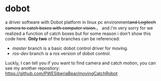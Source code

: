 # dobot
a driver software with Dobot platform in linux pc environment~~and Logitech camera to catch boxes with computer vision.~~， and i'm very sorry for we realized a function of catch boxes but for some reason i don't show this code here. 
**Only two** of the branches can be referenced:
- *master* branch is a basic dobot control driver for moving.
- *ros-dev* branch is a ros version of dobot control.

Luckly, I can tell you if you want to find camera and catch motion, you can see my another repository: https://github.com/PWESiberiaBear/movingCatchRobot
